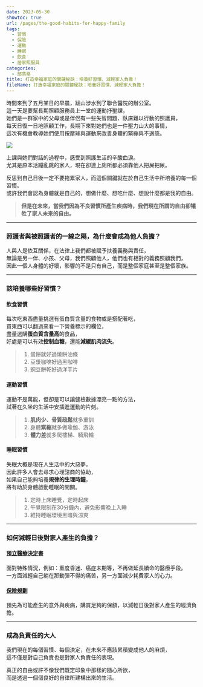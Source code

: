 ```yaml
---
date: 2023-05-30
showtoc: true
url: /pages/the-good-habits-for-happy-family
tags:
  - 習慣
  - 保險
  - 運動
  - 睡眠
  - 飲食
  - 居家照服員
categories:
  - 部落格
title: 打造幸福家庭的關鍵秘訣：培養好習慣、減輕家人負擔！
fileName: 打造幸福家庭的關鍵秘訣：培養好習慣、減輕家人負擔！
---
```


時間來到了五月某日的早晨，跋山涉水到了聯合醫院的辦公室。  
這一天是要幫長期照顧服務員上一堂的運動抒壓課，  
她們是一群家中的父母或是伴侶有一些失智問題、臥床難以行動的照護員，  
每天日復一日地照顧工作，長期下來對她們也是一件壓力山大的事情，  
這次有機會教導她們使用按摩球與運動來改善身體的緊繃與不適感。

![](https://cdn.jsdelivr.net/gh/xiang0805/blogimage@main/img/%e5%b1%85%e5%ae%b6%e7%85%a7%e6%9c%8d%e5%93%a1%e7%b5%a6%e6%88%91%e4%b8%8a%e7%9a%841%e5%a0%82%e8%aa%b2-2.jpg)

上課與她們對話的過程中，感受到照護生活的辛酸血淚。  
尤其是原本活蹦亂跳的家人，現在卻連上廁所都必須靠他人把屎把尿。

反思到自己日後一定不要拖累家人，而這個關鍵就在於自己生活中所培養的每一個習慣。  
或許我們會認為身體就是自己的，想做什麼、想吃什麼、想說什麼都是我的自由。

> **但是在未來，當我們因為不良習慣所產生疾病時，我們現在所謂的自由卻犧牲了家人未來的自由。**

---

### 照護者與被照護者的一線之隔，為什麼會成為他人負擔？

人與人是依互關係，在法律上我們都被賦予扶養義務與責任，  
無論是另一伴、小孩、父母，我們照顧他人，他們也有相對的義務照顧我們，  
因此一個人身體的好壞，影響的不是只有自己，而是整個家庭甚至是整個家族。

---

### 該培養哪些好習慣？

#### 飲食習慣

每次吃東西盡量挑選有蛋白質含量的食物或是搭配著吃，  
買東西可以翻過來看一下營養標示的欄位，  
盡量選購**蛋白質含量高**的食品，  
好處是可以有效**控制血糖**，還能**減緩肌肉流失**。

> 1.  蛋餅就好過燒餅油條
> 2.  豆漿咖啡好過黑咖啡
> 3.  豌豆餅乾好過洋芋片

#### 運動習慣

運動不是萬能，但卻是可以讓健檢數據漂亮一點的方法，  
試著在久坐的生活中安插進運動的片刻。

> 1.  **肌肉少、骨質疏鬆**就多重訓
> 2.  身體**緊繃**就多做瑜伽、游泳
> 3.  **體力差**就多爬樓梯、騎飛輪

#### 睡眠習慣

失眠大概是現在人生活中的大惡夢，  
因此許多人會去尋求心理諮商的協助，  
如果自己能夠培養**規律的生理時鐘**，  
將有助於身體啟動睡眠的開關。

> 1.  定時上床睡覺，定時起床
> 2.  午覺限制在30分鐘內，避免影響晚上入睡
> 3.  維持睡眠環境黑暗與涼爽

---

### 如何減輕日後對家人產生的負擔？

#### [預立醫療決定書](https://tpech.gov.taipei/News_Content.aspx?n=37966ABD1666E9E1&sms=E78887F108B43780&s=067DBB46C1D36993)

面對特殊情況，例如：重度昏迷、癌症末期等，不再做延長續命的醫療手段。  
一方面減輕自己躺在那動彈不得的痛苦，另一方面減少耗費家人的心力。

#### [保險規劃](https://blog.finfo.tw/category/insurance-planning)

預先為可能產生的意外與疾病，購買足夠的保額，以減輕日後對家人產生的經濟負擔。

---

### 成為負責任的大人

我們現在的每個習慣、每個決定，在未來不應該累積變成他人的麻煩，  
這不僅是對自己負責也是對家人負責任的表現。

真正的自由或許不像我們既定印象中那樣的隨心所欲，  
而是透過一個個良好的自律所建構出來的生活。
